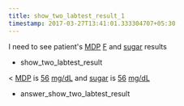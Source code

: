 ```yaml
---
title: show_two_labtest_result_1
timestamp: 2017-03-27T13:41:01.333304707+05:30
---
```


I need to see  patient's [MDP](labtest_name_1) [F](labtest_name_1) and [sugar](labtest_name_2) results
* show_two_labtest_result

< [MDP](labtest_name_1) is [56](value_1) [mg/dL](unit_1) and [sugar](labtest_name_2) is [56](value_2) [mg/dL](unit_2)
* answer_show_two_labtest_result
